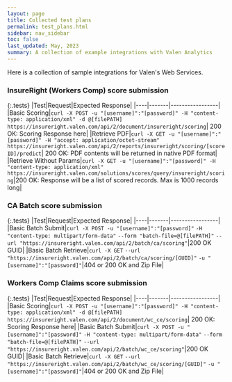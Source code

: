 ```yaml
---
layout: page
title: Collected test plans
permalink: test_plans.html
sidebar: nav_sidebar
toc: false
last_updated: May, 2023
summary: A collection of example integrations with Valen Analytics
---
```


Here is a collection of sample integrations for Valen's Web Services. 

### InsureRight (Workers Comp) score submission

{:.tests}
|Test|Request|Expected Response|
|----|-------|-----------------|
|Basic Scoring|`curl -X POST -u "[username]":"[password]" -H "content-type: application/xml" -d @[filePATH] https://insureright.valen.com/api/2/document/insureright/scoring`| 200 OK: Scoring Response here|
|Retrieve PDF|`curl -X GET -u "[username]":"[password]" -H "accept: application/octet-stream" https://insureright.valen.com/api/2/reports/insureright/scoring/[scoreID]/predict`| 200 OK: PDF contents will be returned in native PDF format|
|Retrieve Without Params|`curl -X GET -u "[username]":"[password]" -H "content-type: application/xml" https://insureright.valen.com/solutions/scores/query/insureright/scoring`|200 OK: Response will be a list of scored records. Max is 1000 records long|


### CA Batch score submission

{:.tests}
|Test|Request|Expected Response|
|----|-------|-----------------|
|Basic Batch Submit|`curl -X POST -u "[username]":"[password]"` `-H "content-type: multipart/form-data"` `--form "batch-file=@[filePATH]"` `--url "https://insureright.valen.com/api/2/batch/ca/scoring"`|200 OK GUID|
|Basic Batch Retrieve|`curl -X GET` `--url "https://insureright.valen.com/api/2/batch/ca/scoring/[GUID]"` `-u "[username]":"[password]"`|404 or 200 OK and Zip File|


### Workers Comp Claims score submission

{:.tests}
|Test|Request|Expected Response|
|----|-------|-----------------|
|Basic Scoring|`curl -X POST -u "[username]":"[password]" -H "content-type: application/xml" -d @[filePATH] https://insureright.valen.com/api/2/document/wc_ce/scoring`| 200 OK: Scoring Response here|
|Basic Batch Submit|`curl -X POST -u "[username]":"[password]"`  `-H "content-type: multipart/form-data"` `--form "batch-file=@[filePATH]"` `--url "https://insureright.valen.com/api/2/batch/wc_ce/scoring"`|200 OK GUID|
|Basic Batch Retrieve|`curl -X GET` `--url "https://insureright.valen.com/api/2/batch/wc_ce/scoring/[GUID]"` `-u "[username]":"[password]"`|404 or 200 OK and Zip File|
